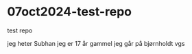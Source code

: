# 07oct2024-test-repo
test repo


jeg heter Subhan 
jeg er 17 år gammel 
jeg går på bjørnholdt vgs 
